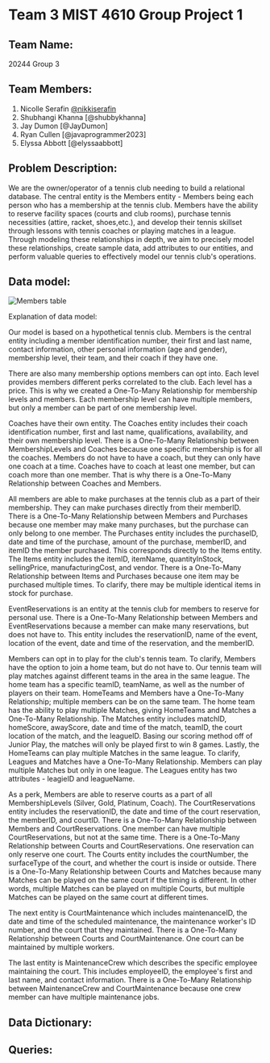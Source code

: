 
# Team 3 MIST 4610 Group Project 1

## Team Name:
20244 Group 3


## Team Members:
1. Nicolle Serafin [@nikkiserafin](url)
2. Shubhangi Khanna [@shubbykhanna]
3. Jay Dumon [@JayDumon]
4. Ryan Cullen [@javaprogrammer2023]
5. Elyssa Abbott [@elyssaabbott]

## Problem Description:
We are the owner/operator of a tennis club needing to build a relational database. The central entity is the Members entity - Members being each person who has a membership at the tennis club. Members have the ability to reserve facility spaces (courts and club rooms), purchase tennis necessities (attire, racket, shoes,etc.), and develop their tennis skillset through lessons with tennis coaches or playing matches in a league. Through modeling these relationships in depth, we aim to precisely model these relationships, create sample data, add attributes to our entities, and perform valuable queries to effectively model our tennis club's operations.

## Data model:
![Members table](https://github.com/nikkiserafin/MIST4610-Project1/assets/163012574/13118873-9d00-42e2-865e-4188edd9c7c6)

Explanation of data model:

Our model is based on a hypothetical tennis club. Members is the central entity including a member identification number, their first and last name, contact information, other personal information (age and gender), membership level, their team, and their coach if they have one.

There are also many membership options members can opt into. Each level provides members different perks correlated to the club. Each level has a price. This is why we created a One-To-Many Relationship for membership levels and members. Each membership level can have multiple members, but only a member can be part of one membership level.

Coaches have their own entity. The Coaches entity includes their coach identification number, first and last name, qualifications, availability, and their own membership level. There is a One-To-Many Relationship between MembershipLevels and Coaches because one specific membership is for all the coaches. Members do not have to have a coach, but they can only have one coach at a time. Coaches have to coach at least one member, but can coach more than one member. That is why there is a One-To-Many Relationship between Coaches and Members.

All members are able to make purchases at the tennis club as a part of their membership. They can make purchases directly from their memberID. There is a One-To-Many Relationship between Members and Purchases because one member may make many purchases, but the purchase can only belong to one member. The Purchases entity includes the purchaseID, date and time of the purchase, amount of the purchase, memberID, and itemID the member purchased. This corresponds directly to the Items entity. The Items entity includes the itemID, itemName, quantityInStock, sellingPrice, manufacturingCost, and vendor. There is a One-To-Many Relationship between Items and Purchases because one item may be purchased multiple times. To clarify, there may be multiple identical items in stock for purchase.

EventReservations is an entity at the tennis club for members to reserve for personal use. There is a One-To-Many Relationship between Members and EventReservations because a member can make many reservations, but does not have to. This entity includes the reservationID, name of the event, location of the event, date and time of the reservation, and the memberID.

Members can opt in to play for the club's tennis team. To clarify, Members have the option to join a home team, but do not have to. Our tennis team will play matches against different teams in the area in the same league. The home team has a specific teamID, teamName, as well as the number of players on their team. HomeTeams and Members have a One-To-Many Relationship; multiple members can be on the same team. The home team has the ability to play multiple Matches, giving HomeTeams and Matches a One-To-Many Relationship. The Matches entity includes matchID, homeScore, awayScore, date and time of the match, teamID, the court location of the match, and the leagueID. Basing our scoring method off of Junior Play, the matches will only be played first to win 8 games. Lastly, the HomeTeams can play multiple Matches in the same league. To clarify, Leagues and Matches have a One-To-Many Relationship. Members can play multiple Matches but only in one league. The Leagues entity has two attributes - leagieID and leagueName.

As a perk, Members are able to reserve courts as a part of all MembershipLevels (Silver, Gold, Platinum, Coach). The CourtReservations entity includes the reservationID, the date and time of the court reservation, the memberID, and courtID. There is a One-To-Many Relationship between Members and CourtReservations. One member can have multiple CourtReservations, but not at the same time. There is a One-To-Many Relationship between Courts and CourtReservations. One reservation can only reserve one court. The Courts entity includes the courtNumber, the surfaceType of the court, and whether the court is inside or outside. There is a One-To-Many Relationship between Courts and Matches because many Matches can be played on the same court if the timing is different. In other words, multiple Matches can be played on multiple Courts, but multiple Matches can be played on the same court at different times.

The next entity is CourtMaintenance which includes maintenanceID, the date and time of the scheduled maintenance, the maintenance worker's ID number, and the court that they maintained. There is a One-To-Many Relationship between Courts and CourtMaintenance. One court can be maintained by multiple workers.

The last entity is MaintenanceCrew which describes the specific employee maintaining the court. This includes employeeID, the employee's first and last name, and contact information. There is a One-To-Many Relationship between MaintenanceCrew and CourtMaintenance because one crew member can have multiple maintenance jobs.

## Data Dictionary:



## Queries:
